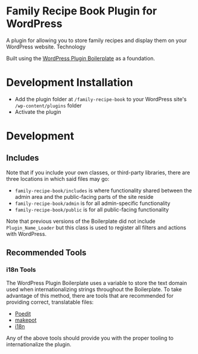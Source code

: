 # Family Recipe Book Plugin for WordPress

A plugin for allowing you to store family recipes and display them on your WordPress website.
Technology

Built using the [WordPress Plugin Boilerplate](https://github.com/DevinVinson/WordPress-Plugin-Boilerplate) as a foundation.

# Development Installation
* Add the plugin folder at `/family-recipe-book` to your WordPress site's `/wp-content/plugins` folder
* Activate the plugin

# Development

## Includes

Note that if you include your own classes, or third-party libraries, there are three locations in which said files may go:

* `family-recipe-book/includes` is where functionality shared between the admin area and the public-facing parts of the site reside
* `family-recipe-book/admin` is for all admin-specific functionality
* `family-recipe-book/public` is for all public-facing functionality

Note that previous versions of the Boilerplate did not include `Plugin_Name_Loader` but this class is used to register all filters and actions with WordPress.

## Recommended Tools

### i18n Tools

The WordPress Plugin Boilerplate uses a variable to store the text domain used when internationalizing strings throughout the Boilerplate. To take advantage of this method, there are tools that are recommended for providing correct, translatable files:

* [Poedit](http://www.poedit.net/)
* [makepot](http://i18n.svn.wordpress.org/tools/trunk/)
* [i18n](https://github.com/grappler/i18n)

Any of the above tools should provide you with the proper tooling to internationalize the plugin.